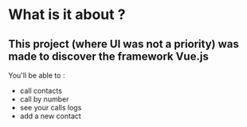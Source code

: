 # What is it about ?

## This project (where UI was not a priority) was made to discover the framework Vue.js

You'll be able to :
- call contacts
- call by number
- see your calls logs
- add a new contact

